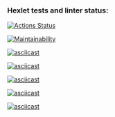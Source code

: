 ### Hexlet tests and linter status:
[![Actions Status](https://github.com/DaniilShomin/python-project-49/actions/workflows/hexlet-check.yml/badge.svg)](https://github.com/DaniilShomin/python-project-49/actions)

[![Maintainability](https://api.codeclimate.com/v1/badges/9eed823adf6d7fbea7e8/maintainability)](https://codeclimate.com/github/DaniilShomin/python-project-49/maintainability)

[![asciicast](https://asciinema.org/a/efSF8y4UOodEwvJ3vRRLALTTQ.svg)](https://asciinema.org/a/efSF8y4UOodEwvJ3vRRLALTTQ)

[![asciicast](https://asciinema.org/a/7ZRqb96BJYbecCQLrVqkVbIM9.svg)](https://asciinema.org/a/7ZRqb96BJYbecCQLrVqkVbIM9)

[![asciicast](https://asciinema.org/a/l5PGLKd77MUhiSsjPgM6V0qAn.svg)](https://asciinema.org/a/l5PGLKd77MUhiSsjPgM6V0qAn)

[![asciicast](https://asciinema.org/a/EZlBr7llBL9IFbsVGOrRnkYwP.svg)](https://asciinema.org/a/EZlBr7llBL9IFbsVGOrRnkYwP)

[![asciicast](https://asciinema.org/a/Cz9qVF0IAyvY3MdA2FjV5sP5o.svg)](https://asciinema.org/a/Cz9qVF0IAyvY3MdA2FjV5sP5o)
